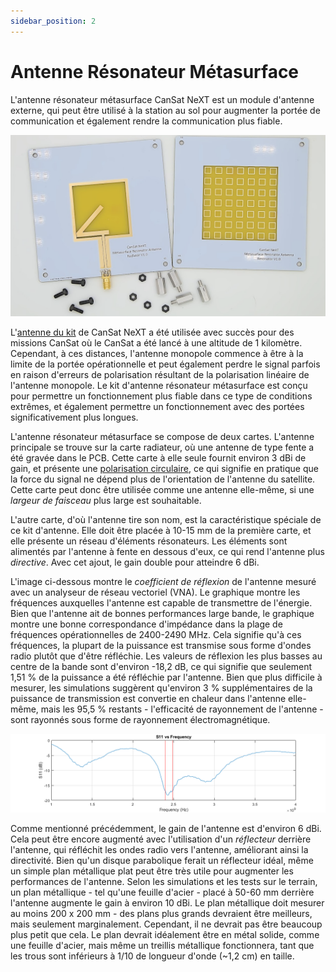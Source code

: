 ```yaml
---
sidebar_position: 2
---
```


# Antenne Résonateur Métasurface

L'antenne résonateur métasurface CanSat NeXT est un module d'antenne externe, qui peut être utilisé à la station au sol pour augmenter la portée de communication et également rendre la communication plus fiable.

![Antenne Résonateur Métasurface CanSat NeXT](./img/resonator_antenna.png)

L'[antenne du kit](./../CanSat-hardware/communication#building-a-quarter-wave-monopole-antenna) de CanSat NeXT a été utilisée avec succès pour des missions CanSat où le CanSat a été lancé à une altitude de 1 kilomètre. Cependant, à ces distances, l'antenne monopole commence à être à la limite de la portée opérationnelle et peut également perdre le signal parfois en raison d'erreurs de polarisation résultant de la polarisation linéaire de l'antenne monopole. Le kit d'antenne résonateur métasurface est conçu pour permettre un fonctionnement plus fiable dans ce type de conditions extrêmes, et également permettre un fonctionnement avec des portées significativement plus longues.

L'antenne résonateur métasurface se compose de deux cartes. L'antenne principale se trouve sur la carte radiateur, où une antenne de type fente a été gravée dans le PCB. Cette carte à elle seule fournit environ 3 dBi de gain, et présente une [polarisation circulaire](https://en.wikipedia.org/wiki/Circular_polarization), ce qui signifie en pratique que la force du signal ne dépend plus de l'orientation de l'antenne du satellite. Cette carte peut donc être utilisée comme une antenne elle-même, si une *largeur de faisceau* plus large est souhaitable.

L'autre carte, d'où l'antenne tire son nom, est la caractéristique spéciale de ce kit d'antenne. Elle doit être placée à 10-15 mm de la première carte, et elle présente un réseau d'éléments résonateurs. Les éléments sont alimentés par l'antenne à fente en dessous d'eux, ce qui rend l'antenne plus *directive*. Avec cet ajout, le gain double pour atteindre 6 dBi.

L'image ci-dessous montre le *coefficient de réflexion* de l'antenne mesuré avec un analyseur de réseau vectoriel (VNA). Le graphique montre les fréquences auxquelles l'antenne est capable de transmettre de l'énergie. Bien que l'antenne ait de bonnes performances large bande, le graphique montre une bonne correspondance d'impédance dans la plage de fréquences opérationnelles de 2400-2490 MHz. Cela signifie qu'à ces fréquences, la plupart de la puissance est transmise sous forme d'ondes radio plutôt que d'être réfléchie. Les valeurs de réflexion les plus basses au centre de la bande sont d'environ -18,2 dB, ce qui signifie que seulement 1,51 % de la puissance a été réfléchie par l'antenne. Bien que plus difficile à mesurer, les simulations suggèrent qu'environ 3 % supplémentaires de la puissance de transmission est convertie en chaleur dans l'antenne elle-même, mais les 95,5 % restants - l'efficacité de rayonnement de l'antenne - sont rayonnés sous forme de rayonnement électromagnétique.

![Antenne Résonateur Métasurface CanSat NeXT](./img/antenna_s11.png)

Comme mentionné précédemment, le gain de l'antenne est d'environ 6 dBi. Cela peut être encore augmenté avec l'utilisation d'un *réflecteur* derrière l'antenne, qui réfléchit les ondes radio vers l'antenne, améliorant ainsi la directivité. Bien qu'un disque parabolique ferait un réflecteur idéal, même un simple plan métallique plat peut être très utile pour augmenter les performances de l'antenne. Selon les simulations et les tests sur le terrain, un plan métallique - tel qu'une feuille d'acier - placé à 50-60 mm derrière l'antenne augmente le gain à environ 10 dBi. Le plan métallique doit mesurer au moins 200 x 200 mm - des plans plus grands devraient être meilleurs, mais seulement marginalement. Cependant, il ne devrait pas être beaucoup plus petit que cela. Le plan devrait idéalement être en métal solide, comme une feuille d'acier, mais même un treillis métallique fonctionnera, tant que les trous sont inférieurs à 1/10 de longueur d'onde (~1,2 cm) en taille.